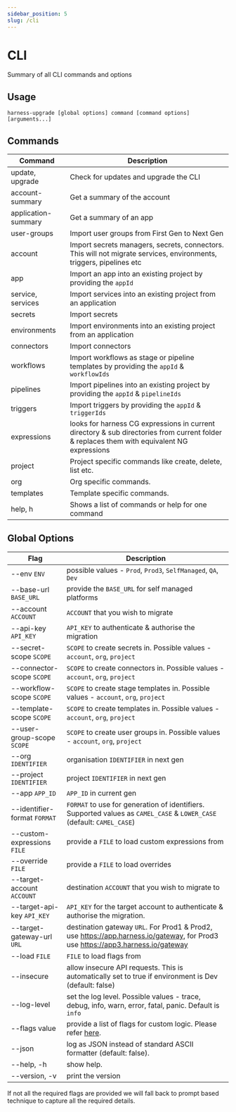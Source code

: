```yaml
---
sidebar_position: 5
slug: /cli
---
```


# CLI

Summary of all CLI commands and options

## Usage
```shell
harness-upgrade [global options] command [command options] [arguments...]
```

## Commands

| Command             | Description                                                                                                                                |   
|---------------------|--------------------------------------------------------------------------------------------------------------------------------------------|
| update, upgrade     | Check for updates and upgrade the CLI                                                                                                      |  
| account-summary     | Get a summary of the account                                                                                                               |  
| application-summary | Get a summary of an app                                                                                                                    |
| user-groups         | Import user groups from First Gen to Next Gen                                                                                              |  
| account             | Import secrets managers, secrets, connectors. This will not migrate services, environments, triggers, pipelines etc                        |  
| app                 | Import an app into an existing project by providing the `appId`                                                                            |  
| service, services   | Import services into an existing project from an application                                                                               |  
| secrets             | Import secrets                                                                                                                             |  
| environments        | Import environments into an existing project from an application                                                                           |  
| connectors          | Import connectors                                                                                                                          |
| workflows           | Import workflows as stage or pipeline templates by providing the `appId` & `workflowIds`                                                   |  
| pipelines           | Import pipelines into an existing project by providing the `appId` & `pipelineIds`                                                         |  
| triggers            | Import triggers by providing the `appId` & `triggerIds`                                                                                    |  
| expressions         | looks for harness CG expressions in current directory & sub directories from current folder & replaces them with equivalent NG expressions |  
| project             | Project specific commands like create, delete, list etc.                                                                                   |  
| org                 | Org specific commands.                                                                                                                     |  
| templates           | Template specific commands.                                                                                                                |
| help, h             | Shows a list of commands or help for one command                                                                                           |  


## Global Options

| Flag                         | Description                                                                                                                     |   
|------------------------------|---------------------------------------------------------------------------------------------------------------------------------|
| --env `ENV`                  | possible values - `Prod`, `Prod3`, `SelfManaged`, `QA`, `Dev`                                                                   |  
| --base-url `BASE_URL`        | provide the `BASE_URL` for self managed platforms                                                                               |  
| --account `ACCOUNT`          | `ACCOUNT` that you wish to migrate                                                                                              |  
| --api-key `API_KEY`          | `API_KEY` to authenticate & authorise the migration                                                                             |  
| --secret-scope `SCOPE`       | `SCOPE` to create secrets in. Possible values - `account`, `org`, `project`                                                     |  
| --connector-scope `SCOPE`    | `SCOPE` to create connectors in. Possible values - `account`, `org`, `project`                                                  |  
| --workflow-scope `SCOPE`     | `SCOPE` to create stage templates in. Possible values - `account`, `org`, `project`                                             |  
| --template-scope `SCOPE`     | `SCOPE` to create templates in. Possible values - `account`, `org`, `project`                                                   |  
| --user-group-scope `SCOPE`   | `SCOPE` to create user groups in. Possible values - `account`, `org`, `project`                                                 |
| --org `IDENTIFIER`           | organisation `IDENTIFIER` in next gen                                                                                           |  
| --project `IDENTIFIER`       | project `IDENTIFIER` in next gen                                                                                                |  
| --app `APP_ID`               | `APP_ID` in current gen                                                                                                         |  
| --identifier-format `FORMAT` | `FORMAT` to use for generation of identifiers. Supported values as `CAMEL_CASE` & `LOWER_CASE` (default: `CAMEL_CASE`)          |  
| --custom-expressions `FILE`  | provide a `FILE` to load custom expressions from                                                                                |  
| --override `FILE`            | provide a `FILE` to load overrides                                                                                              |
| --target-account `ACCOUNT`   | destination `ACCOUNT` that you wish to migrate to                                                                               |  
| --target-api-key `API_KEY`   | `API_KEY` for the target account to authenticate & authorise the migration.                                                     |
| --target-gateway-url `URL`   | destination gateway `URL`. For Prod1 & Prod2, use https://app.harness.io/gateway, for Prod3 use https://app3.harness.io/gateway |
| --load `FILE`                | `FILE` to load flags from                                                                                                       |
| --insecure                   | allow insecure API requests. This is automatically set to true if environment is Dev (default: false)                           |
| --log-level                  | set the log level. Possible values - trace, debug, info, warn, error, fatal, panic. Default is `info`                           |
| --flags value                | provide a list of flags for custom logic. Please refer [here](advanced/flags).                                                  |
| --json                       | log as JSON instead of standard ASCII formatter (default: false).                                                               |
| --help, -h                   | show help.                                                                                                                      |
| --version, -v                | print the version                                                                                                               |

If not all the required flags are provided we will fall back to prompt based technique to capture all the required details.  
               
